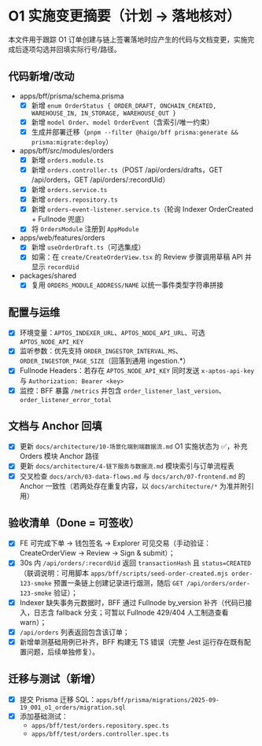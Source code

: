 # O1 实施变更摘要（计划 → 落地核对）

本文件用于跟踪 O1 订单创建与链上签署落地时应产生的代码与文档变更，实施完成后逐项勾选并回填实际行号/路径。

## 代码新增/改动
- apps/bff/prisma/schema.prisma
  - [x] 新增 `enum OrderStatus { ORDER_DRAFT, ONCHAIN_CREATED, WAREHOUSE_IN, IN_STORAGE, WAREHOUSE_OUT }`
  - [x] 新增 `model Order`、`model OrderEvent`（含索引/唯一约束）
  - [x] 生成并部署迁移（`pnpm --filter @haigo/bff prisma:generate && prisma:migrate:deploy`）
- apps/bff/src/modules/orders
  - [x] 新增 `orders.module.ts`
  - [x] 新增 `orders.controller.ts`（POST /api/orders/drafts，GET /api/orders，GET /api/orders/:recordUid）
  - [x] 新增 `orders.service.ts`
  - [x] 新增 `orders.repository.ts`
  - [x] 新增 `orders-event-listener.service.ts`（轮询 Indexer OrderCreated + Fullnode 兜底）
  - [x] 将 `OrdersModule` 注册到 `AppModule`
- apps/web/features/orders
  - [x] 新增 `useOrderDraft.ts`（可选集成）
  - [x] 如需：在 `create/CreateOrderView.tsx` 的 Review 步骤调用草稿 API 并显示 `recordUid`
- packages/shared
  - [x] 复用 `ORDERS_MODULE_ADDRESS/NAME` 以统一事件类型字符串拼接

## 配置与运维
- [x] 环境变量：`APTOS_INDEXER_URL`、`APTOS_NODE_API_URL`、可选 `APTOS_NODE_API_KEY`
- [x] 监听参数：优先支持 `ORDER_INGESTOR_INTERVAL_MS`、`ORDER_INGESTOR_PAGE_SIZE`（回落到通用 ingestion.*）
- [x] Fullnode Headers：若存在 `APTOS_NODE_API_KEY` 同时发送 `x-aptos-api-key` 与 `Authorization: Bearer <key>`
- [x] 监控：BFF 暴露 `/metrics` 并包含 `order_listener_last_version`、`order_listener_error_total`

## 文档与 Anchor 回填
- [x] 更新 `docs/architecture/10-场景化端到端数据流.md` O1 实施状态为 ✅，补充 Orders 模块 Anchor 路径
- [x] 更新 `docs/architecture/4-链下服务与数据流.md` 模块索引与订单流程表
- [x] 交叉检查 `docs/arch/03-data-flows.md` 与 `docs/arch/07-frontend.md` 的 Anchor 一致性（若两处存在重复内容，以 `docs/architecture/*` 为准并附引用）

## 验收清单（Done = 可签收）
- [x] FE 可完成下单 → 钱包签名 → Explorer 可见交易（手动验证：CreateOrderView → Review → Sign & submit）；
- [x] 30s 内 `/api/orders/:recordUid` 返回 `transactionHash` 且 `status=CREATED`（联调说明：可用脚本 `apps/bff/scripts/seed-order-created.mjs order-123-smoke` 预置一条链上创建记录进行烟测，随后 `GET /api/orders/order-123-smoke` 验证）；
- [x] Indexer 缺失事务元数据时，BFF 通过 Fullnode by_version 补齐（代码已接入，日志含 fallback 分支；可暂以 Fullnode 429/404 人工制造查看 warn）；
- [x] `/api/orders` 列表返回包含该订单；
- [x] 新增单测基础用例已补齐，BFF 构建无 TS 错误（完整 Jest 运行存在既有配置问题，后续单独修复）。

## 迁移与测试（新增）
- [x] 提交 Prisma 迁移 SQL：`apps/bff/prisma/migrations/2025-09-19_001_o1_orders/migration.sql`
- [x] 添加基础测试：
  - `apps/bff/test/orders.repository.spec.ts`
  - `apps/bff/test/orders.controller.spec.ts`
